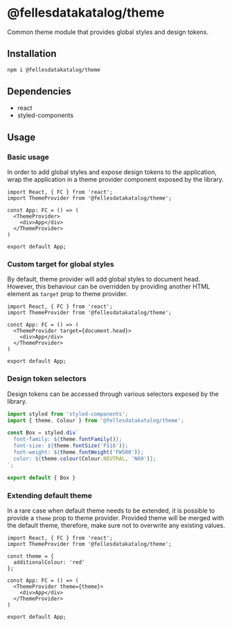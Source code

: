 # @fellesdatakatalog/theme

Common theme module that provides global styles and design tokens.

## Installation

```bash
npm i @fellesdatakatalog/theme
```

## Dependencies

- react
- styled-components

## Usage

### Basic usage

In order to add global styles and expose design tokens to the application, wrap the application in a theme provider component exposed by the library.

```tsx
import React, { FC } from 'react';
import ThemeProvider from '@fellesdatakatalog/theme';

const App: FC = () => (
  <ThemeProvider>
    <div>App</div>
  </ThemeProvider>
)

export default App;
```

### Custom target for global styles

By default, theme provider will add global styles to document head. However, this behaviour can be overridden by providing another HTML element as `target` prop to theme provider.

```tsx
import React, { FC } from 'react';
import ThemeProvider from '@fellesdatakatalog/theme';

const App: FC = () => (
  <ThemeProvider target={document.head}>
    <div>App</div>
  </ThemeProvider>
)

export default App;
```

### Design token selectors

Design tokens can be accessed through various selectors exposed by the library.

```ts
import styled from 'styled-components';
import { theme, Colour } from '@fellesdatakatalog/theme';

const Box = styled.div`
  font-family: ${theme.fontFamily()};
  font-size: ${theme.fontSize('FS16')};
  font-weight: ${theme.fontWeight('FW500')};
  color: ${theme.colour(Colour.NEUTRAL, 'N60')};
`;

export default { Box }
```

### Extending default theme

In a rare case when default theme needs to be extended, it is possible to provide a `theme` prop to theme provider. Provided theme will be merged with the default theme, therefore, make sure not to overwrite any existing values.

```tsx
import React, { FC } from 'react';
import ThemeProvider from '@fellesdatakatalog/theme';

const theme = {
  additionalColour: 'red'
};

const App: FC = () => (
  <ThemeProvider theme={theme}>
    <div>App</div>
  </ThemeProvider>
)

export default App;
```
